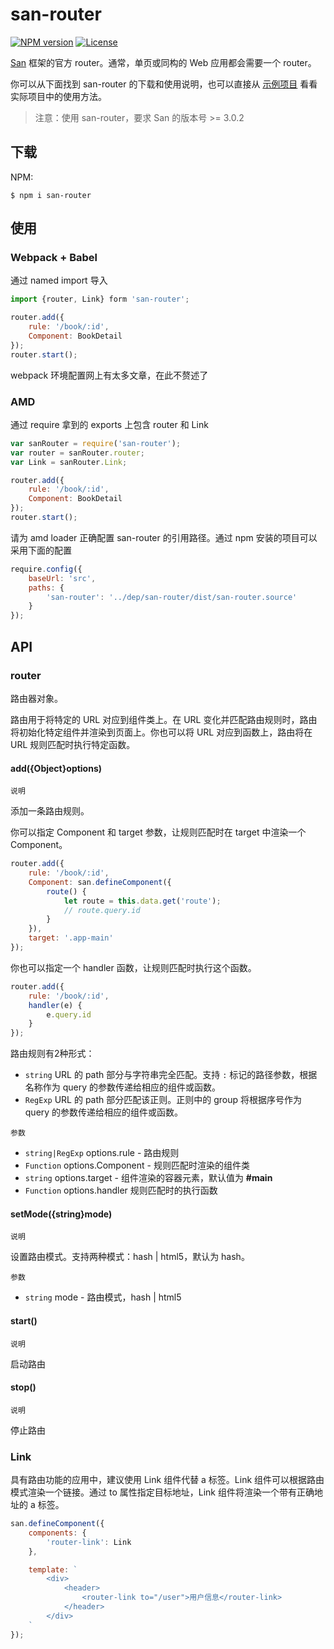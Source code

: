 # san-router

[![NPM version](http://img.shields.io/npm/v/san-router.svg?style=flat-square)](https://npmjs.org/package/san-router)
[![License](https://img.shields.io/github/license/ecomfe/san-router.svg?style=flat-square)](https://npmjs.org/package/san-router)

[San](https://ecomfe.github.io/san/) 框架的官方 router。通常，单页或同构的 Web 应用都会需要一个 router。

你可以从下面找到 san-router 的下载和使用说明，也可以直接从 [示例项目](https://github.com/ecomfe/san/tree/master/example/todos-esnext) 看看实际项目中的使用方法。 

> 注意：使用 san-router，要求 San 的版本号 >= 3.0.2


下载
----

NPM:

```
$ npm i san-router
```


使用
----

### Webpack + Babel

通过 named import 导入

```javascript
import {router, Link} form 'san-router';

router.add({
    rule: '/book/:id',
    Component: BookDetail
});
router.start();
```

webpack 环境配置网上有太多文章，在此不赘述了


### AMD

通过 require 拿到的 exports 上包含 router 和 Link

```javascript
var sanRouter = require('san-router');
var router = sanRouter.router;
var Link = sanRouter.Link;

router.add({
    rule: '/book/:id',
    Component: BookDetail
});
router.start();
```

请为 amd loader 正确配置 san-router 的引用路径。通过 npm 安装的项目可以采用下面的配置

```javascript
require.config({
    baseUrl: 'src',
    paths: {
        'san-router': '../dep/san-router/dist/san-router.source'
    }
});
```


API
----

### router

路由器对象。

路由用于将特定的 URL 对应到组件类上。在 URL 变化并匹配路由规则时，路由将初始化特定组件并渲染到页面上。你也可以将 URL 对应到函数上，路由将在 URL 规则匹配时执行特定函数。


#### add({Object}options)

`说明`

添加一条路由规则。

你可以指定 Component 和 target 参数，让规则匹配时在 target 中渲染一个 Component。

```javascript
router.add({
    rule: '/book/:id',
    Component: san.defineComponent({
        route() {
            let route = this.data.get('route');
            // route.query.id
        }
    }),
    target: '.app-main'
});
```

你也可以指定一个 handler 函数，让规则匹配时执行这个函数。

```javascript
router.add({
    rule: '/book/:id',
    handler(e) {
        e.query.id
    }
});
```

路由规则有2种形式：

- `string` URL 的 path 部分与字符串完全匹配。支持 `:` 标记的路径参数，根据名称作为 query 的参数传递给相应的组件或函数。
- `RegExp` URL 的 path 部分匹配该正则。正则中的 group 将根据序号作为 query 的参数传递给相应的组件或函数。

`参数`

- `string|RegExp` options.rule - 路由规则
- `Function` options.Component - 规则匹配时渲染的组件类
- `string` options.target - 组件渲染的容器元素，默认值为 **#main**
- `Function` options.handler 规则匹配时的执行函数

#### setMode({string}mode)

`说明`

设置路由模式。支持两种模式：hash | html5，默认为 hash。

`参数`

- `string` mode - 路由模式，hash | html5

#### start()

`说明`

启动路由


#### stop()

`说明`

停止路由


### Link

具有路由功能的应用中，建议使用 Link 组件代替 a 标签。Link 组件可以根据路由模式渲染一个链接。通过 to 属性指定目标地址，Link 组件将渲染一个带有正确地址的 a 标签。


```javascript
san.defineComponent({
    components: {
        'router-link': Link
    },

    template: `
        <div>
            <header>
                <router-link to="/user">用户信息</router-link>
            </header>
        </div>
    `
});
```




